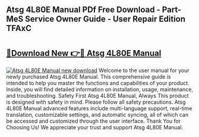 ## Atsg 4L80E Manual PDf Free Download - Part-MeS Service Owner Guide - User Repair Edition TFAxC

# <h2><a href="http://bc44772.oget.top/?id=Atsg+4L80E+Manual">🔗Download New 👉🔴 Atsg 4L80E Manual</a></h2>

[![Atsg 4L80E Manual new download](https://i.imgur.com/5g1atiW.png)](http://bc44772.oget.top/?id=Atsg+4L80E+Manual)
Welcome to the user manual for your newly purchased Atsg 4L80E Manual. This comprehensive guide is intended to help you master the functions and capabilities of your product. Inside, you will find detailed information on installation, usage, maintenance, and troubleshooting. Safety First Atsg 4L80E Manual, Always This product is designed with safety in mind. Please follow all safety precautions. Atsg 4L80E Manual advanced features include multi-language support, real-time translation, customizable settings, and automatic syncing, all of which can be accessed and customized through the user interface. Thank You for Choosing Us! We appreciate your trust and support Atsg 4L80E Manual.
